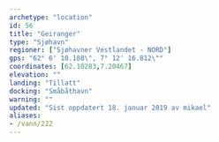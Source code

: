 ```yaml
---
archetype: "location"
id: 56
title: "Geiranger"
type: "Sjøhavn"
regioner: ["Sjøhavner Vestlandet - NORD"]
gps: "62° 6' 10.188\", 7° 12' 16.812\""
coordinates: [62.10283,7.20467]
elevation: ""
landing: "Tillatt"
docking: "Småbåthavn"
warning: ""
updated: "Sist oppdatert 18. januar 2019 av mikael"
aliases:
- /vann/222
---
```



